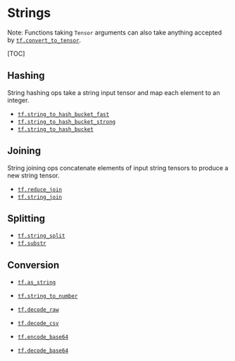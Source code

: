 # Strings

Note: Functions taking `Tensor` arguments can also take anything accepted by
<a href="../../api_docs/python/tf/convert_to_tensor.md"><code>tf.convert_to_tensor</code></a>.

[TOC]

<h2 id="Hashing">Hashing</h2>

String hashing ops take a string input tensor and map each element to an
integer.

*   <a href="../../api_docs/python/tf/string_to_hash_bucket_fast.md"><code>tf.string_to_hash_bucket_fast</code></a>
*   <a href="../../api_docs/python/tf/string_to_hash_bucket_strong.md"><code>tf.string_to_hash_bucket_strong</code></a>
*   <a href="../../api_docs/python/tf/string_to_hash_bucket.md"><code>tf.string_to_hash_bucket</code></a>

<h2 id="Joining">Joining</h2>

String joining ops concatenate elements of input string tensors to produce a new
string tensor.

*   <a href="../../api_docs/python/tf/reduce_join.md"><code>tf.reduce_join</code></a>
*   <a href="../../api_docs/python/tf/string_join.md"><code>tf.string_join</code></a>

<h2 id="Splitting">Splitting</h2>

*   <a href="../../api_docs/python/tf/string_split.md"><code>tf.string_split</code></a>
*   <a href="../../api_docs/python/tf/substr.md"><code>tf.substr</code></a>

<h2 id="Conversion">Conversion</h2>

*   <a href="../../api_docs/python/tf/as_string.md"><code>tf.as_string</code></a>
*   <a href="../../api_docs/python/tf/string_to_number.md"><code>tf.string_to_number</code></a>

*   <a href="../../api_docs/python/tf/decode_raw.md"><code>tf.decode_raw</code></a>
*   <a href="../../api_docs/python/tf/decode_csv.md"><code>tf.decode_csv</code></a>

*   <a href="../../api_docs/python/tf/encode_base64.md"><code>tf.encode_base64</code></a>
*   <a href="../../api_docs/python/tf/decode_base64.md"><code>tf.decode_base64</code></a>
